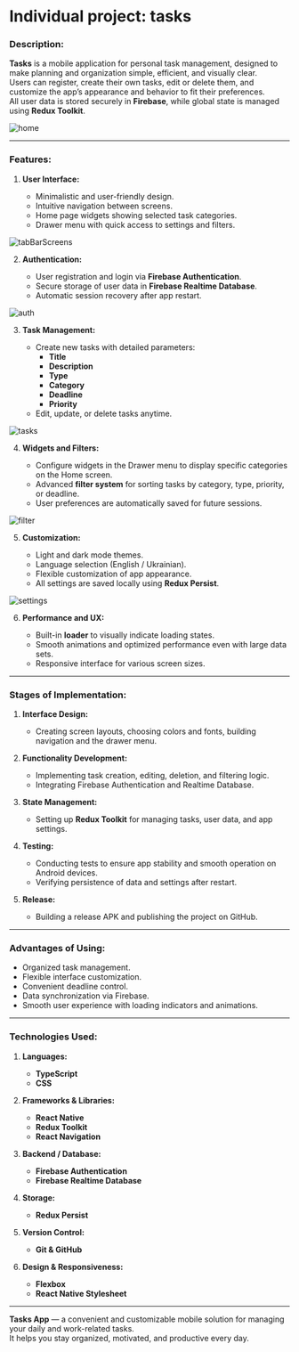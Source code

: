 # Individual project: tasks

### Description:

**Tasks** is a mobile application for personal task management, designed to make planning and organization simple, efficient, and visually clear.  
Users can register, create their own tasks, edit or delete them, and customize the app’s appearance and behavior to fit their preferences.  
All user data is stored securely in **Firebase**, while global state is managed using **Redux Toolkit**.

![home](./readme-images/main.png)

---

### Features:

1. **User Interface:**

   - Minimalistic and user-friendly design.
   - Intuitive navigation between screens.
   - Home page widgets showing selected task categories.
   - Drawer menu with quick access to settings and filters.

![tabBarScreens](./readme-images/tabBarScreens.png)

2. **Authentication:**

   - User registration and login via **Firebase Authentication**.
   - Secure storage of user data in **Firebase Realtime Database**.
   - Automatic session recovery after app restart.

![auth](./readme-images/authentication.png)

3. **Task Management:**

   - Create new tasks with detailed parameters:
     - **Title**
     - **Description**
     - **Type**
     - **Category**
     - **Deadline**
     - **Priority**
   - Edit, update, or delete tasks anytime.

![tasks](./readme-images/add-update-tasks.png)

4. **Widgets and Filters:**

   - Configure widgets in the Drawer menu to display specific categories on the Home screen.
   - Advanced **filter system** for sorting tasks by category, type, priority, or deadline.
   - User preferences are automatically saved for future sessions.

![filter](./readme-images/details-filters.png)

5. **Customization:**

   - Light and dark mode themes.
   - Language selection (English / Ukrainian).
   - Flexible customization of app appearance.
   - All settings are saved locally using **Redux Persist**.

![settings](./readme-images//settings.png)

6. **Performance and UX:**

   - Built-in **loader** to visually indicate loading states.
   - Smooth animations and optimized performance even with large data sets.
   - Responsive interface for various screen sizes.

---

### Stages of Implementation:

1. **Interface Design:**

   - Creating screen layouts, choosing colors and fonts, building navigation and the drawer menu.

2. **Functionality Development:**

   - Implementing task creation, editing, deletion, and filtering logic.
   - Integrating Firebase Authentication and Realtime Database.

3. **State Management:**

   - Setting up **Redux Toolkit** for managing tasks, user data, and app settings.

4. **Testing:**

   - Conducting tests to ensure app stability and smooth operation on Android devices.
   - Verifying persistence of data and settings after restart.

5. **Release:**

   - Building a release APK and publishing the project on GitHub.

---

### Advantages of Using:

- Organized task management.
- Flexible interface customization.
- Convenient deadline control.
- Data synchronization via Firebase.
- Smooth user experience with loading indicators and animations.

---

### Technologies Used:

1. **Languages:**

   - **TypeScript**
   - **CSS**

2. **Frameworks & Libraries:**

   - **React Native**
   - **Redux Toolkit**
   - **React Navigation**

3. **Backend / Database:**

   - **Firebase Authentication**
   - **Firebase Realtime Database**

4. **Storage:**

   - **Redux Persist**

5. **Version Control:**

   - **Git & GitHub**

6. **Design & Responsiveness:**
   - **Flexbox**
   - **React Native Stylesheet**

---

**Tasks App** — a convenient and customizable mobile solution for managing your daily and work-related tasks.  
It helps you stay organized, motivated, and productive every day.

